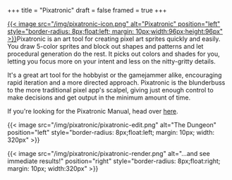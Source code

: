 +++
title = "Pixatronic"
draft = false
framed = true
+++

[{{< image src="/img/pixatronic-icon.png" alt="Pixatronic" position="left" style="border-radius: 8px;float:left; margin: 10px;width:96px;height:96px" >}}](https://itunes.apple.com/us/app/pixatronic-pixel-art-generator/id879892156?mt=8&at=10lKbx)Pixatronic is an art tool for creating pixel art sprites quickly and easily.  You draw 5-color sprites and block out shapes and patterns and let procedural generation do the rest.  It picks out colors and shades for you, letting you focus more on your intent and less on the nitty-gritty details.

It's a great art tool for the hobbyist or the gamejammer alike, encouraging rapid iteration and a more directed approach.  Pixatronic is the blunderbuss to the more traditional pixel app's scalpel, giving just enough control to make decisions and get output in the minimum amount of time.

If you're looking for the Pixatronic Manual, head over [here](/pixatronic-manual).

{{< image src="/img/pixatronic/pixatronic-edit.png" alt="The Dungeon" position="left" style="border-radius: 8px;float:left; margin: 10px; width: 320px" >}}

{{< image src="/img/pixatronic/pixatronic-render.png" alt="...and see immediate results!" position="right" style="border-radius: 8px;float:right; margin: 10px; width:320px" >}}
